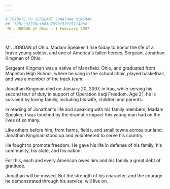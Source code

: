 ```yaml
---
---

# TRIBUTE TO SERGEANT JONATHAN KINGMAN
## `625cc32278ef663a7599f52915f14db4`
`Mr. JORDAN of Ohio — 1 February 2007`

---
```



Mr. JORDAN of Ohio. Madam Speaker, I rise today to honor the life of 
a brave young soldier, and one of America's fallen heroes, Sergeant 
Jonathan Kingman of Ohio.

Sergeant Kingman was a native of Mansfield, Ohio, and graduated from 
Mapleton High School, where he sang in the school choir, played 
basketball, and was a member of the track team.

Jonathan Kingman died on January 20, 2007, in Iraq, while serving his 
second tour of duty in support of Operation Iraqi Freedom. Age 21, he 
is survived by loving family, including his wife, children and parents.

In reading of Jonathan's life and speaking with his family members, 
Madam Speaker, I was touched by the dramatic impact this young man had 
on the lives of so many.

Like others before him, from farms, fields, and small towns across 
our land, Jonathan Kingman stood up and volunteered to serve his 
country.

He fought to promote freedom. He gave his life in defense of his 
family, his community, his state, and his nation.

For this, each and every American owes him and his family a great 
debt of gratitude.

Jonathan will be missed. But the strength of his character, and the 
courage he demonstrated through his service, will live on.

